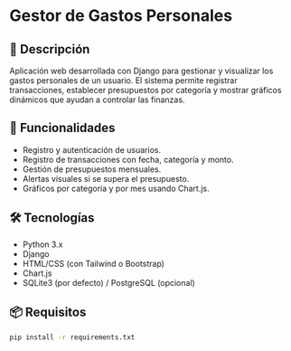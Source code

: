 # Gestor de Gastos Personales

## 📌 Descripción
Aplicación web desarrollada con Django para gestionar y visualizar los gastos personales de un usuario. El sistema permite registrar transacciones, establecer presupuestos por categoría y mostrar gráficos dinámicos que ayudan a controlar las finanzas.

## 🚀 Funcionalidades
- Registro y autenticación de usuarios.
- Registro de transacciones con fecha, categoría y monto.
- Gestión de presupuestos mensuales.
- Alertas visuales si se supera el presupuesto.
- Gráficos por categoría y por mes usando Chart.js.

## 🛠️ Tecnologías
- Python 3.x
- Django
- HTML/CSS (con Tailwind o Bootstrap)
- Chart.js
- SQLite3 (por defecto) / PostgreSQL (opcional)

## 📦 Requisitos
```bash
pip install -r requirements.txt
